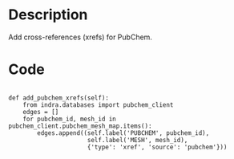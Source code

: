 # Description
Add cross-references (xrefs) for PubChem.

# Code
```

def add_pubchem_xrefs(self):
    from indra.databases import pubchem_client
    edges = []
    for pubchem_id, mesh_id in pubchem_client.pubchem_mesh_map.items():
        edges.append((self.label('PUBCHEM', pubchem_id),
                      self.label('MESH', mesh_id),
                      {'type': 'xref', 'source': 'pubchem'}))

```
